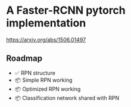 # A Faster-RCNN pytorch implementation

https://arxiv.org/abs/1506.01497

## Roadmap
- ✅ RPN structure
- 📦 Simple RPN working
- 📦 Optimized RPN working
- 📦 Classification network shared with RPN

